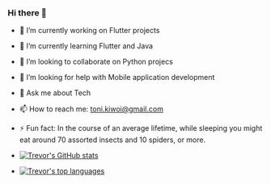 ### Hi there 👋


- 🔭 I’m currently working on Flutter projects
- 🌱 I’m currently learning Flutter and Java
- 👯 I’m looking to collaborate on Python projecs
- 🤔 I’m looking for help with Mobile application development
- 💬 Ask me about Tech
- 📫 How to reach me: toni.kiwoi@gmail.com
- ⚡ Fun fact: In the course of an average lifetime, while sleeping you might eat around 70 assorted insects and 10 spiders, or more.

- [![Trevor's GitHub stats](https://github-readme-stats.vercel.app/api?username=kugelschreiber1&show_icons=true&theme=onedark&hide_progress=true)](https://github.com/anuraghazra/github-readme-stats)

- [![Trevor's top languages](https://github-readme-stats.vercel.app/api/top-langs/?username=kugelschreiber1&layout=donut-vertical)](https://github.com/anuraghazra/github-readme-stats)
